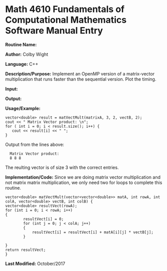 # Math 4610 Fundamentals of Computational Mathematics Software Manual Entry

**Routine Name:**  

**Author:** Colby Wight

**Language:** C++

**Description/Purpose:**  Implement an OpenMP version of a matrix-vector multiplication that runs faster than the sequential version. Plot the timing.

**Input:** 

**Output:** 


**Usage/Example:**



    vector<double> result = matVectMult(matrixA, 3, 2, vectB, 2);
    cout << " Matrix Vector product: \n";
    for ( int i = 0; i < result.size(); i++) {
       cout << result[i] << " ";
    }
      

Output from the lines above:

      Matrix Vector product: 
      8 8 8

The reulting vector is of size 3 with the correct entries.

**Implementation/Code:** Since we are doing matrix vector multiplication and not matrix matrix multiplication, we only need two for loops to complete this routine.

    vector<double> matVectMult(vector<vector<double>> matA, int rowA, int colA, vector<double> vectB, int colB) {
    vector<double> resultVect(rowA);
    for (int i = 0; i < rowA; i++)
    {
            resultVect[i] = 0;
            for (int j = 0; j < colA; j++)
            {
                resultVect[i] = resultVect[i] + matA[i][j] * vectB[j];
            }

    }
    return resultVect;
    }

**Last Modified:** October/2017
